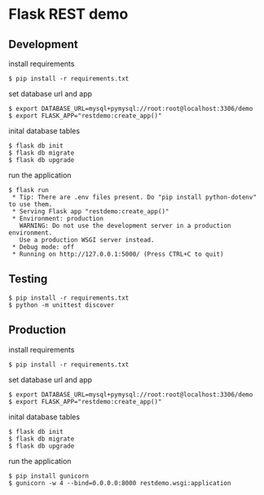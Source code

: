 # Flask REST demo

## Development

install requirements

```
$ pip install -r requirements.txt
```

set database url and app

```
$ export DATABASE_URL=mysql+pymysql://root:root@localhost:3306/demo
$ export FLASK_APP="restdemo:create_app()"
```

inital database tables

```
$ flask db init
$ flask db migrate
$ flask db upgrade
```

run the application

```
$ flask run
 * Tip: There are .env files present. Do "pip install python-dotenv" to use them.
 * Serving Flask app "restdemo:create_app()"
 * Environment: production
   WARNING: Do not use the development server in a production environment.
   Use a production WSGI server instead.
 * Debug mode: off
 * Running on http://127.0.0.1:5000/ (Press CTRL+C to quit)

```

## Testing

```
$ pip install -r requirements.txt
$ python -m unittest discover
```

## Production

install requirements

```
$ pip install -r requirements.txt
```

set database url and app

```
$ export DATABASE_URL=mysql+pymysql://root:root@localhost:3306/demo
$ export FLASK_APP="restdemo:create_app()"
```

inital database tables

```
$ flask db init
$ flask db migrate
$ flask db upgrade
```

run the application

```
$ pip install gunicorn
$ gunicorn -w 4 --bind=0.0.0.0:8000 restdemo.wsgi:application
```